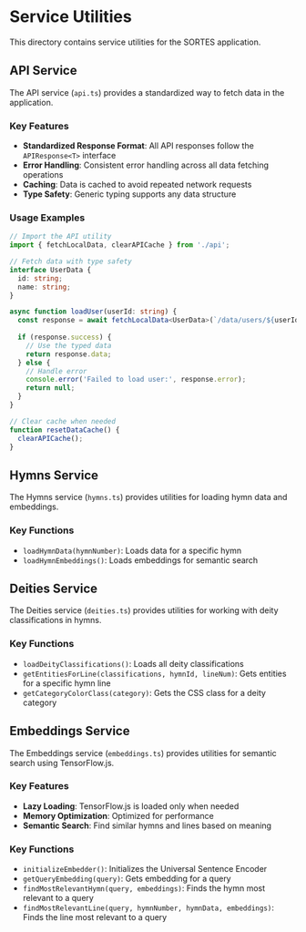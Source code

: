 # Service Utilities

This directory contains service utilities for the SORTES application.

## API Service

The API service (`api.ts`) provides a standardized way to fetch data in the application.

### Key Features

- **Standardized Response Format**: All API responses follow the `APIResponse<T>` interface
- **Error Handling**: Consistent error handling across all data fetching operations
- **Caching**: Data is cached to avoid repeated network requests
- **Type Safety**: Generic typing supports any data structure

### Usage Examples

```typescript
// Import the API utility
import { fetchLocalData, clearAPICache } from './api';

// Fetch data with type safety
interface UserData {
  id: string;
  name: string;
}

async function loadUser(userId: string) {
  const response = await fetchLocalData<UserData>(`/data/users/${userId}.json`);
  
  if (response.success) {
    // Use the typed data
    return response.data;
  } else {
    // Handle error
    console.error('Failed to load user:', response.error);
    return null;
  }
}

// Clear cache when needed
function resetDataCache() {
  clearAPICache();
}
```

## Hymns Service

The Hymns service (`hymns.ts`) provides utilities for loading hymn data and embeddings.

### Key Functions

- `loadHymnData(hymnNumber)`: Loads data for a specific hymn
- `loadHymnEmbeddings()`: Loads embeddings for semantic search

## Deities Service

The Deities service (`deities.ts`) provides utilities for working with deity classifications in hymns.

### Key Functions

- `loadDeityClassifications()`: Loads all deity classifications
- `getEntitiesForLine(classifications, hymnId, lineNum)`: Gets entities for a specific hymn line
- `getCategoryColorClass(category)`: Gets the CSS class for a deity category

## Embeddings Service

The Embeddings service (`embeddings.ts`) provides utilities for semantic search using TensorFlow.js.

### Key Features

- **Lazy Loading**: TensorFlow.js is loaded only when needed
- **Memory Optimization**: Optimized for performance
- **Semantic Search**: Find similar hymns and lines based on meaning

### Key Functions

- `initializeEmbedder()`: Initializes the Universal Sentence Encoder
- `getQueryEmbedding(query)`: Gets embedding for a query
- `findMostRelevantHymn(query, embeddings)`: Finds the hymn most relevant to a query
- `findMostRelevantLine(query, hymnNumber, hymnData, embeddings)`: Finds the line most relevant to a query 